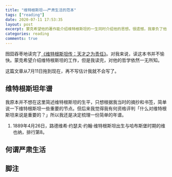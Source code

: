 ```yaml
---
title: "维特根斯坦——严肃生活的范本"
tags: ["reading"]
date: 2020-07-11 17:53:35
layout: post
excerpt: 蒙克希望他的著作能介绍维特根斯坦的一生同时介绍他的思想。很遗憾，我辜负了他的努力，读完本书我对维特根斯坦的哲学依然一窍不通。其实我对维特根斯坦本人兴趣也不大。机缘巧合读到这本书之后，我读下去的动力是「把书读完」的责任感。此外，我希望在一位杰出人物的生活中，找到一种严肃生活的范本。
categories: reading
comments: true
---
```


囫囵吞枣地读完了[《维特根斯坦传：天才之为责任》](https://book.douban.com/subject/6152040/)。对我来说，读这本书并不愉快。蒙克希望介绍维特根斯坦的工作，但是我读完，对他的哲学依然一无所知。

这篇文章从7月11日拖到现在，再不写估计我就不会写了。

## 维特根斯坦年谱 ##

我原本并不想在这里简述维特根斯坦的生平，只想根据我当时的摘抄和书签，简单说一下维特根斯坦一些重要的节点。但后来我觉得我有何资格评判「什么对维特根斯坦来说是重要的？」所以我还是决定梳理一份简单的年谱。

1. 1889年4月26日，路德维希·约瑟夫·约翰·维特根斯坦出生与哈布斯堡时期的维也纳，排行第8。


## 何谓严肃生活 ##

## 脚注 ##


